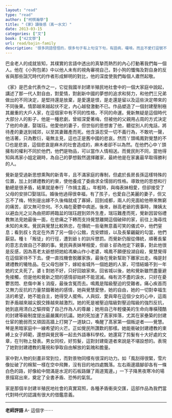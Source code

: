 ```yaml
---
layout: "read"
type: "read"
author: ["柯棋瀚學"]
title: "《家》讀後感（髙一水文）"
date: 2013-03-15
categories: ["文"]
book: ["42文學"]
url: read/bajin-family
description: '很多詞語怪怪的，很多句子有上句沒下句，有語病，囉嗦。而且不愛打逗號不分段。像是寒假作業。'
---
```


巴金老人的成就皆知，其樸實的言語中透出的真摯而熱烈的內心打動著我們每一個人。他在《小狗包弟》中以他人未有的視角審視自己，對小狗的懺悔及對自身的反省與那些詛咒時代的作者形成鮮明的對比，他的深度使我們每個人肅然起敬。

《家》是巴金代表作之一，它從我國半封建半殖民地社會中的一個大家庭中說起，講述了那一代人對自由，對愛情，對創新中國的夢想的追求和努力，和他們三兄弟做出的不同決定，是堅持還是放棄，是愛還是恨，是走還是留以及這些決定帶來的不同後果。情節越來越起伏不定，內心越發激動不已。作品塑造了一個封建壓制極其嚴重的大戶人家，在這個家中有不同的性格，不同的命運。覺新無疑是這個時代大部分人的影子，他是一種悲劇，曾經深愛著梅，但被他的父親用占周的方式決定了他的命運，娶瑞珏。他愛他的妻子，但世俗的思想害了他，聽從別人的鬼話，將待產的妻送到城郊，以至其妻難產而死。他含淚忍受一切不義行為，不敢吭一聲，他活著，只為敷衍，毫無主見，這也正是舊中國的悲哀。然而丫頭鳴鳳對覺慧的不□也是悲哀，這個悲哀是麻木的社會造成的，麻木者卻不以為然。在他們心中丫頭擁有的權利不同於他們，他們是物品，可以當作人情相送。而覺民則不同，當他得知與馮家小姐定親時，為自己的夢想毅然選擇離家，最終他是在家裏最早取得勝利的人。

覺新是受過新思想熏陶的新青年，且不滿家庭的專制，但處於長房長孫這樣特殊的位置，加上封建禮教的約束，使他養成了委曲求全懦弱的性格。導致他的思想和行動總是很矛盾，結果就是奉行「作揖主義」。年輕時，與梅表妹相愛，但卻接受了父母的安排□娶瑞珏。婚後他過得很幸福，有了孩子，也愛自己美麗的妻子，但又忘不了梅，特別是出嫁不久後梅就成了寡婦，回到成都，兩人的見面給他帶來無窮的痛苦，卻又無可奈何。不久梅在憂鬱中病逝。後來，辦高老爺的喪事時，陳姨太以避血光之災為由把即將臨盆的瑞珏趕到郊外生產，瑞珏難產而死，覺新因習俗禮教無法見她最後一面，在悲痛之下轉而支持覺慧離開這個破碎的家，前往上海尋找未知的未來。覺民與覺慧比較熱忠，在傳統一些毫無意義可笑的儀式中，他們窒息；看到叔〻克定在外弄了另一個小公館，克安嫖妓，以及長輩齷齪的勾當，他們厭惡。種〻「叛徒」的行徑，遭到爺〻的訓斥懲罰。而覺新仍服從傳統，順著長輩的意志去做自己不願的事。覺民與表妹琴相愛，但爺〻卻為他定下親事，對此他很是反感，因為髙老太爺想把她給馮樂山作小老婆，鳴鳳不願便投湖自殺，覺慧覺得在這個家待不下去。便一直找機會脫離家族，最後在覺新幫助下離家出走。梅是封建禮教的犧牲品。在父母包辦下，嫁給省城外一個姓趙的人家，可惜結婚不到一年她的丈夫死了。婆〻對她不好，只好回娘家來。回省城以後，她和覺新雖然盡量避免接觸，但是他和覺新之間的感情卻始終不能泯滅。梅有流不盡的淚水，只好在憂鬱苦悶、悲傷中漸〻消瘦，最後含冤而去。鳴鳳是階級壓迫的受難者。痛心疾首而又無力反抗的力量禁錮著她的感情，她與覺慧愛戀，她的自由，她的一切對幸福生活的希望，她不能自主，她得受人擺佈。人與奴、愛與卑在這個少女的心中，這兩對矛盾越來越尖銳交鋒越來越激烈。她的死是被壓迫階級對壓迫階級的強烈反抗，她到底用清白之驅捍衛了自己作為人的尊嚴；她用自己年輕優美的生命向專橫殘酷的封建等級制度提出最嚴厲的抗議。她的死加速了髙家摔落，尤其在家壘築的封建仕宦的脆弱而又頑固高牆上打開了一道缺口，喚醒了髙家第一個叛逆者——覺慧。琴是黑暗家庭中一線希望的火芒。正如覺民所讚歎的那樣。她能衝破封建禮教的束縛上女子師範，還想與覺民等一起去外語專科學校。她還寫了剪髮有十大好處的文章，在刊物上發表。男女同校，好剪髮，這對封建衛道者來說是不堪設想的。表現了她對封建禮教的蔑視和爭取自由解放的氣魄和膽量。

家中對人物的刻畫非常到位，而對景物同樣有很深的功力。如「風刮得很緊，雪片像扯破了的棉絮一樣在空中飛舞，沒有目的地四處飄落。左右兩邊牆腳卻各有一條白色的路，好像給中間滿是水泥的石板路鑲了兩道寬邊。」一下子降黑夜寒冷的場景描寫出來，奠定了全書矛盾、恐怖的氣氛。

家是那個半封建半殖民地社會的真實寫照，各種矛盾衝突交匯，這部作品為我們當代對時代的認識有很大的借鑑意義。

---

**老師評語** A- 這個字⋯⋯